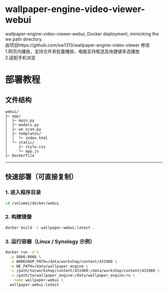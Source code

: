 # wallpaper-engine-video-viewer-webui
wallpaper-engine-video-viewer-webui, Docker deployment, mimicking the we path directory.  
由项目https://github.com/sw1313/wallpaper-engine-video-viewer  修改  
1.网页内播放，支持文件夹批量播放，电脑支持框选及快捷键多选播放  
2.适配手机浏览  
  
# 部署教程

## 文件结构

```text
webui/
├─ app/
│  ├─ main.py
│  ├─ models.py
│  ├─ we_scan.py
│  ├─ templates/
│  │  └─ index.html
│  └─ static/
│     ├─ style.css
│     └─ app.js
├─ Dockerfile
```

---

## 快速部署（可直接复制）

### 1. 进入程序目录

```bash
cd /volume1/docker/webui
```

### 2. 构建镜像

```bash
docker build -t wallpaper-webui:latest .
```

### 3. 运行容器（Linux / Synology 示例）

```bash
docker run -d \
  -p 8066:8066 \
  -e WORKSHOP_PATH=/data/workshop/content/431960 \
  -e WE_PATH=/data/wallpaper_engine \
  -v /path/to/workshop/content/431960:/data/workshop/content/431960 \
  -v /path/to/wallpaper_engine:/data/wallpaper_engine:ro \
  --name wallpaper-webui \
  wallpaper-webui:latest
```

